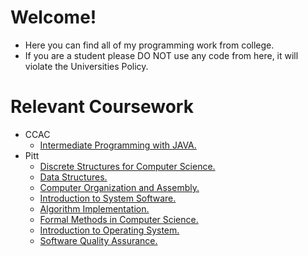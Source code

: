 # Welcome!
   - Here you can find all of my programming work from college.
   - If you are a student please DO NOT use any code from here, it will violate the Universities Policy.
    
    
    
 
# Relevant Coursework
   - CCAC
      - [Intermediate Programming with JAVA.](https://github.com/iamjaypatel/Jay-CS/tree/master/CIT%20130)
   - Pitt
      - [Discrete Structures for Computer Science.]()
      - [Data Structures.]()
      - [Computer Organization and Assembly.]()
      - [Introduction to System Software.]()
      - [Algorithm Implementation.]()
      - [Formal Methods in Computer Science.]()
      - [Introduction to Operating System.]()
      - [Software Quality Assurance.]()
